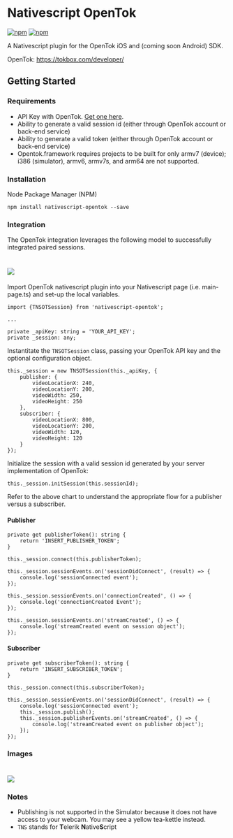 # Nativescript OpenTok

[![npm](https://img.shields.io/npm/v/nativescript-opentok.svg?maxAge=2592000?style=plastic)](https://www.npmjs.com/package/nativescript-opentok) 
[![npm](https://img.shields.io/npm/dt/nativescript-opentok.svg?maxAge=2592000?style=plastic)](https://www.npmjs.com/package/nativescript-opentok)

A Nativescript plugin for the OpenTok iOS and (coming soon Android) SDK.

OpenTok: https://tokbox.com/developer/

## Getting Started

### Requirements
-  API Key with OpenTok. [Get one here](https://dashboard.tokbox.com/signups/new).
-  Ability to generate a valid session id (either through OpenTok account or back-end service)
-  Ability to generate a valid token (either through OpenTok account or back-end service)
-  Opentok.framework requires projects to be built for only armv7 (device); i386 (simulator), armv6, armv7s, and arm64 are not supported.

### Installation
Node Package Manager (NPM)

`npm install nativescript-opentok --save`

### Integration
The OpenTok integration leverages the following model to successfully integrated paired sessions.
# <img src="https://tokbox.com/developer/img/docs/publish_v2.jpeg" />


Import OpenTok nativescript plugin into your Nativescript page (i.e. main-page.ts) and set-up the local variables.
```
import {TNSOTSession} from 'nativescript-opentok';

...

private _apiKey: string = 'YOUR_API_KEY';
private _session: any;
```
Instantitate the `TNSOTSession` class, passing your OpenTok API key and the optional configuration object. 
```
this._session = new TNSOTSession(this._apiKey, {
    publisher: {
        videoLocationX: 240,
        videoLocationY: 200,
        videoWidth: 250,
        videoHeight: 250
    },
    subscriber: {
        videoLocationX: 800,
        videoLocationY: 200,
        videoWidth: 120,
        videoHeight: 120
    }
});
```
Initialize the session with a valid session id generated by your server implementation of OpenTok:
```
this._session.initSession(this.sessionId);
```

Refer to the above chart to understand the appropriate flow for a publisher versus a subscriber.

#### Publisher
```
private get publisherToken(): string {
    return 'INSERT_PUBLISHER_TOKEN';
}

this._session.connect(this.publisherToken);

this._session.sessionEvents.on('sessionDidConnect', (result) => {
    console.log('sessionConnected event');
});

this._session.sessionEvents.on('connectionCreated', () => {
    console.log('connectionCreated Event');
});

this._session.sessionEvents.on('streamCreated', () => {
    console.log('streamCreated event on session object');
});
```

#### Subscriber
```
private get subscriberToken(): string {
    return 'INSERT_SUBSCRIBER_TOKEN';
}

this._session.connect(this.subscriberToken);

this._session.sessionEvents.on('sessionDidConnect', (result) => {
    console.log('sessionConnected event');
    this._session.publish();
    this._session.publisherEvents.on('streamCreated', () => {
        console.log('streamCreated event on publisher object');
    });
});
```

### Images

# <img src="http://i.imgur.com/PxyZEFX.jpg" />

### Notes
- Publishing is not supported in the Simulator because it does not have access to your webcam. You may see a yellow tea-kettle instead.
- `TNS` stands for **T**elerik **N**ative**S**cript
